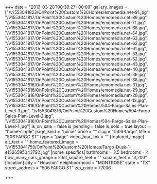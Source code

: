 +++
date = "2019-03-20T00:30:27+00:00"
gallery_images = ["/v1553041823/OnPoint%20Custom%20Homes/emomedia.net-91.jpg", "/v1553041817/OnPoint%20Custom%20Homes/emomedia.net-89.jpg", "/v1553041817/OnPoint%20Custom%20Homes/emomedia.net-71.jpg", "/v1553041817/OnPoint%20Custom%20Homes/emomedia.net-68.jpg", "/v1553041817/OnPoint%20Custom%20Homes/emomedia.net-64.jpg", "/v1553041817/OnPoint%20Custom%20Homes/emomedia.net-63.jpg", "/v1553041817/OnPoint%20Custom%20Homes/emomedia.net-62.jpg", "/v1553041817/OnPoint%20Custom%20Homes/emomedia.net-61.jpg", "/v1553041817/OnPoint%20Custom%20Homes/emomedia.net-53.jpg", "/v1553041817/OnPoint%20Custom%20Homes/emomedia.net-52.jpg", "/v1553041817/OnPoint%20Custom%20Homes/emomedia.net-43.jpg", "/v1553041817/OnPoint%20Custom%20Homes/emomedia.net-40.jpg", "/v1553041817/OnPoint%20Custom%20Homes/emomedia.net-39.jpg", "/v1553041817/OnPoint%20Custom%20Homes/emomedia.net-38.jpg", "/v1553041816/OnPoint%20Custom%20Homes/emomedia.net-31.jpg", "/v1553041816/OnPoint%20Custom%20Homes/emomedia.net-29.jpg", "/v1553041816/OnPoint%20Custom%20Homes/emomedia.net-28.jpg", "/v1553041817/OnPoint%20Custom%20Homes/emomedia.net-13.jpg", "/v1553041816/OnPoint%20Custom%20Homes/504-Fargo-Sales-Plan-Level-3.jpg", "/v1553041816/OnPoint%20Custom%20Homes/504-Fargo-Sales-Plan-Level-2.jpg", "/v1553041816/OnPoint%20Custom%20Homes/504-Fargo-Sales-Plan-Level-1.jpg"]
is_on_sale = false
is_pending = false
is_sold = true
layout = "home-single"
page_kind = "home"
price = ""
slug = "/506-fargo"
title = "506 FARGO ST"
type = "page"
video_tour_link = ""
[featured_image]
alt_text = ""
home_featured_image = "/v1553041758/OnPoint%20Custom%20Homes/Fargo-Dusk-1-e1526595343792.jpg"
[home_specifics]
bathrooms = 3.5
bedrooms = 4
how_many_cars_garage = 2
lot_square_feet = ""
square_feet = "3,200"
[location]
city = "Houston"
neighboorhood = "MONTROSE"
state = "TX"
street_address = "506 FARGO ST"
zip_code = 77006

+++
